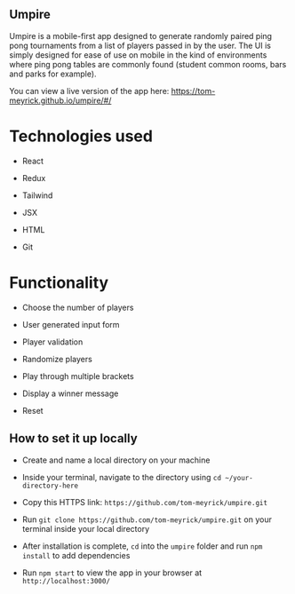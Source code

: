 ## Umpire

Umpire is a mobile-first app designed to generate randomly paired ping pong tournaments from a list of players passed in by the user. The UI is simply designed for ease of use on mobile in the kind of environments where ping pong tables are commonly found (student common rooms, bars and parks for example).  

You can view a live version of the app here: https://tom-meyrick.github.io/umpire/#/

# Technologies used  

- React

- Redux

- Tailwind

- JSX

- HTML 

- Git

# Functionality 


- Choose the number of players

- User generated input form

- Player validation

- Randomize players

- Play through multiple brackets

- Display a winner message 

- Reset

## How to set it up locally 

- Create and name a local directory on your machine

- Inside your terminal, navigate to the directory using `cd ~/your-directory-here`

- Copy this HTTPS link: `https://github.com/tom-meyrick/umpire.git`

- Run `git clone https://github.com/tom-meyrick/umpire.git` on your terminal inside your local directory 

- After installation is complete, `cd` into the `umpire` folder and run `npm install` to add dependencies  

- Run `npm start` to view the app in your browser at `http://localhost:3000/` 
